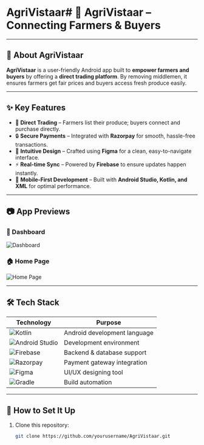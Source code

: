 # AgriVistaar# 📱 AgriVistaar – Connecting Farmers & Buyers

---

## 📌 About AgriVistaar  
**AgriVistaar** is a user-friendly Android app built to **empower farmers and buyers** by offering a **direct trading platform**. By removing middlemen, it ensures farmers get fair prices and buyers access fresh produce easily.

---

## ✨ Key Features  
- 🛒 **Direct Trading** – Farmers list their produce; buyers connect and purchase directly.  
- 🔒 **Secure Payments** – Integrated with **Razorpay** for smooth, hassle-free transactions.  
- 🎨 **Intuitive Design** – Crafted using **Figma** for a clean, easy-to-navigate interface.  
- ⚡ **Real-time Sync** – Powered by **Firebase** to ensure updates happen instantly.  
- 📲 **Mobile-First Development** – Built with **Android Studio, Kotlin, and XML** for optimal performance.

---

## 📷 App Previews  
### 📂 Dashboard  
![Dashboard](https://github.com/ashutosh-engineer/AgriVistaar/blob/main/AgriVistaar/Images/Account_dashboard.jpg)

### 🏠 Home Page  
![Home Page](https://github.com/ashutosh-engineer/AgriVistaar/blob/main/AgriVistaar/Images/agrivistarr-homepage.jpg)

---

## 🛠 Tech Stack  

| Technology | Purpose |
|------------|--------|
| ![Kotlin](https://img.shields.io/badge/Kotlin-0095D5?style=for-the-badge&logo=kotlin&logoColor=white) | Android development language |
| ![Android Studio](https://img.shields.io/badge/Android%20Studio-3DDC84?style=for-the-badge&logo=android-studio&logoColor=white) | Development environment |
| ![Firebase](https://img.shields.io/badge/Firebase-FFCA28?style=for-the-badge&logo=firebase&logoColor=black) | Backend & database support |
| ![Razorpay](https://img.shields.io/badge/Razorpay-0070E0?style=for-the-badge&logo=razorpay&logoColor=white) | Payment gateway integration |
| ![Figma](https://img.shields.io/badge/Figma-F24E1E?style=for-the-badge&logo=figma&logoColor=white) | UI/UX designing tool |
| ![Gradle](https://img.shields.io/badge/Gradle-02303A?style=for-the-badge&logo=gradle&logoColor=white) | Build automation |

---

## 🚀 How to Set It Up

1. Clone this repository:  
   ```bash
   git clone https://github.com/yourusername/AgriVistaar.git
